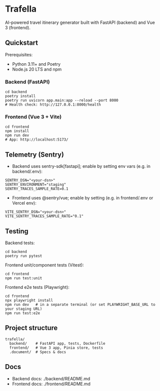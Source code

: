 # Trafella

AI-powered travel itinerary generator built with FastAPI (backend) and Vue 3 (frontend).

## Quickstart

Prerequisites:
- Python 3.11+ and Poetry
- Node.js 20 LTS and npm

### Backend (FastAPI)
```
cd backend
poetry install
poetry run uvicorn app.main:app --reload --port 8000
# Health check: http://127.0.0.1:8000/health
```

### Frontend (Vue 3 + Vite)
```
cd frontend
npm install
npm run dev
# App: http://localhost:5173/
```

## Telemetry (Sentry)
- Backend uses sentry-sdk[fastapi]; enable by setting env vars (e.g. in backend/.env):
```
SENTRY_DSN="<your-dsn>"
SENTRY_ENVIRONMENT="staging"
SENTRY_TRACES_SAMPLE_RATE=0.1
```
- Frontend uses @sentry/vue; enable by setting (e.g. in frontend/.env or Vercel env):
```
VITE_SENTRY_DSN="<your-dsn>"
VITE_SENTRY_TRACES_SAMPLE_RATE="0.1"
```

## Testing

Backend tests:
```
cd backend
poetry run pytest
```

Frontend unit/component tests (Vitest):
```
cd frontend
npm run test:unit
```

Frontend e2e tests (Playwright):
```
cd frontend
npx playwright install
npm run dev   # in a separate terminal (or set PLAYWRIGHT_BASE_URL to your staging URL)
npm run test:e2e
```

## Project structure
```
trafella/
  backend/    # FastAPI app, tests, Dockerfile
  frontend/   # Vue 3 app, Pinia store, tests
  .document/  # Specs & docs
```

## Docs
- Backend docs: ./backend/README.md
- Frontend docs: ./frontend/README.md
